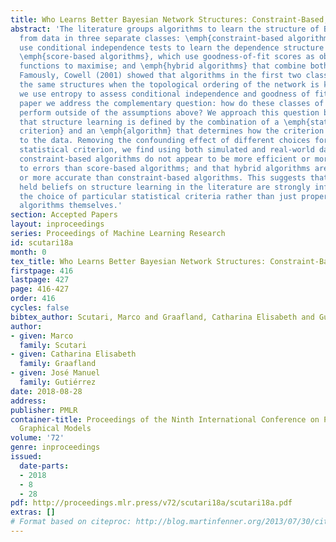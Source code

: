 ```yaml
---
title: Who Learns Better Bayesian Network Structures: Constraint-Based, Score-based or Hybrid Algorithms?
abstract: 'The literature groups algorithms to learn the structure of Bayesian networks
  from data in three separate classes: \emph{constraint-based algorithms}, which
  use conditional independence tests to learn the dependence structure of the data;
  \emph{score-based algorithms}, which use goodness-of-fit scores as objective 
  functions to maximise; and \emph{hybrid algorithms} that combine both approaches. 
  Famously, Cowell (2001) showed that algorithms in the first two classes learn 
  the same structures when the topological ordering of the network is known and 
  we use entropy to assess conditional independence and goodness of fit. In this
  paper we address the complementary question: how do these classes of algorithms
  perform outside of the assumptions above? We approach this question by recognising
  that structure learning is defined by the combination of a \emph{statistical 
  criterion} and an \emph{algorithm} that determines how the criterion is applied 
  to the data. Removing the confounding effect of different choices for the 
  statistical criterion, we find using both simulated and real-world data that 
  constraint-based algorithms do not appear to be more efficient or more sensitive 
  to errors than score-based algorithms; and that hybrid algorithms are not faster 
  or more accurate than constraint-based algorithms. This suggests that commonly 
  held beliefs on structure learning in the literature are strongly influenced by 
  the choice of particular statistical criteria rather than just properties of the 
  algorithms themselves.'
section: Accepted Papers
layout: inproceedings
series: Proceedings of Machine Learning Research
id: scutari18a
month: 0
tex_title: Who Learns Better Bayesian Network Structures: Constraint-Based, Score-based or Hybrid Algorithms?
firstpage: 416
lastpage: 427
page: 416-427
order: 416
cycles: false
bibtex_author: Scutari, Marco and Graafland, Catharina Elisabeth and Guti{\'e}rrez, Jos{\'e} Manuel
author:
- given: Marco
  family: Scutari
- given: Catharina Elisabeth
  family: Graafland
- given: José Manuel
  family: Gutiérrez
date: 2018-08-28
address: 
publisher: PMLR
container-title: Proceedings of the Ninth International Conference on Probabilistic
  Graphical Models
volume: '72'
genre: inproceedings
issued:
  date-parts:
  - 2018
  - 8
  - 28
pdf: http://proceedings.mlr.press/v72/scutari18a/scutari18a.pdf
extras: []
# Format based on citeproc: http://blog.martinfenner.org/2013/07/30/citeproc-yaml-for-bibliographies/
---
```

